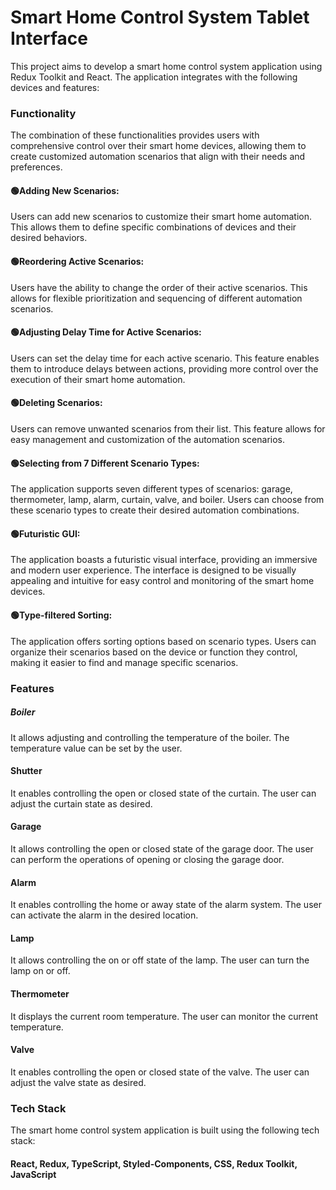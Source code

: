 # Smart Home Control System Tablet Interface
This project aims to develop a smart home control system application using Redux Toolkit and React. The application integrates with the following devices and features:

### Functionality
The combination of these functionalities provides users with comprehensive control over their smart home devices, allowing them to create customized automation scenarios that align with their needs and preferences.

#### 🟢Adding New Scenarios:
Users can add new scenarios to customize their smart home automation. This allows them to define specific combinations of devices and their desired behaviors.

#### 🟢Reordering Active Scenarios:
Users have the ability to change the order of their active scenarios. This allows for flexible prioritization and sequencing of different automation scenarios.

#### 🟢Adjusting Delay Time for Active Scenarios: 
Users can set the delay time for each active scenario. This feature enables them to introduce delays between actions, providing more control over the execution of their smart home automation.

#### 🟢Deleting Scenarios:
Users can remove unwanted scenarios from their list. This feature allows for easy management and customization of the automation scenarios.

#### 🟢Selecting from 7 Different Scenario Types: 
The application supports seven different types of scenarios: garage, thermometer, lamp, alarm, curtain, valve, and boiler. Users can choose from these scenario types to create their desired automation combinations.

#### 🟢Futuristic GUI:
The application boasts a futuristic visual interface, providing an immersive and modern user experience. The interface is designed to be visually appealing and intuitive for easy control and monitoring of the smart home devices.

#### 🟢Type-filtered Sorting: 
The application offers sorting options based on scenario types. Users can organize their scenarios based on the device or function they control, making it easier to find and manage specific scenarios.

### Features
##### Boiler
It allows adjusting and controlling the temperature of the boiler.
The temperature value can be set by the user.

#### Shutter
It enables controlling the open or closed state of the curtain.
The user can adjust the curtain state as desired.
#### Garage
It allows controlling the open or closed state of the garage door.
The user can perform the operations of opening or closing the garage door.
#### Alarm
It enables controlling the home or away state of the alarm system.
The user can activate the alarm in the desired location.
#### Lamp
It allows controlling the on or off state of the lamp.
The user can turn the lamp on or off.
#### Thermometer
It displays the current room temperature.
The user can monitor the current temperature.
#### Valve
It enables controlling the open or closed state of the valve.
The user can adjust the valve state as desired.

### Tech Stack
The smart home control system application is built using the following tech stack:
#### React, Redux, TypeScript, Styled-Components, CSS, Redux Toolkit, JavaScript


